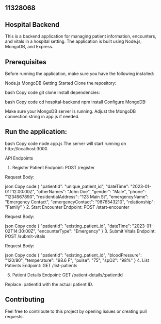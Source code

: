 ## 11328068

## Hospital Backend
This is a backend application for managing patient information, encounters, and vitals in a hospital setting. The application is built using Node.js, MongoDB, and Express.

## Prerequisites
Before running the application, make sure you have the following installed:

Node.js
MongoDB
Getting Started
Clone the repository:

bash
Copy code
git clone 
Install dependencies:

bash
Copy code
cd hospital-backend
npm install
Configure MongoDB:

Make sure your MongoDB server is running.
Adjust the MongoDB connection string in app.js if needed.

## Run the application:

bash
Copy code
node app.js
The server will start running on http://localhost:3000.

API Endpoints
1. Register Patient
Endpoint: POST /register

Request Body:

json
Copy code
{
  "patientId": "unique_patient_id",
  "dateTime": "2023-01-01T12:00:00Z",
  "otherNames": "John Doe",
  "gender": "Male",
  "phone": "1234567890",
  "residentialAddress": "123 Main St",
  "emergencyName": "Emergency Contact",
  "emergencyContact": "9876543210",
  "relationship": "Family"
}
2. Start Encounter
Endpoint: POST /start-encounter

Request Body:

json
Copy code
{
  "patientId": "existing_patient_id",
  "dateTime": "2023-01-02T14:30:00Z",
  "encounterType": "Emergency"
}
3. Submit Vitals
Endpoint: POST /submit-vitals

Request Body:

json
Copy code
{
  "patientId": "existing_patient_id",
  "bloodPressure": "120/80",
  "temperature": "98.6 F",
  "pulse": "75",
  "spO2": "98%"
}
4. List Patients
Endpoint: GET /list-patients

5. Patient Details
Endpoint: GET /patient-details/:patientId

Replace :patientId with the actual patient ID.

## Contributing

Feel free to contribute to this project by opening issues or creating pull requests.
